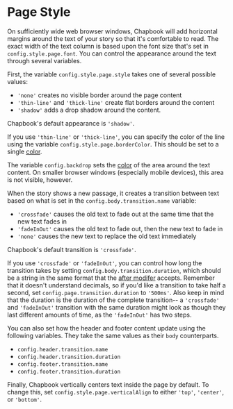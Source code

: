 # Page Style

On sufficiently wide web browser windows, Chapbook will add horizontal margins around the text of your story so that it's comfortable to read. The exact width of the text column is based upon the font size that's set in `config.style.page.font`. You can control the appearance around the text through several variables.

First, the variable `config.style.page.style` takes one of several possible values:

- `'none'` creates no visible border around the page content
- `'thin-line'` and `'thick-line'` create flat borders around the content
- `'shadow'` adds a drop shadow around the content.

Chapbook's default appearance is `'shadow'`.

If you use `'thin-line'` or `'thick-line'`, you can specify the color of the line using the variable `config.style.page.borderColor`. This should be set to a single [color].

The variable `config.backdrop` sets the [color] of the area around the text content. On smaller browser windows (especially mobile devices), this area is not visible, however.

When the story shows a new passage, it creates a transition between text based on what is set in the `config.body.transition.name` variable:

- `'crossfade'` causes the old text to fade out at the same time that the new text fades in
- `'fadeInOut'` causes the old text to fade out, then the new text to fade in
- `'none'` causes the new text to replace the old text immediately

Chapbook's default transition is `'crossfade'`.

If you use `'crossfade'` or `'fadeInOut'`, you can control how long the transition takes by setting `config.body.transition.duration`, which should be a string in the same format that the [after modifer][after] accepts. Remember that it doesn't understand decimals, so if you'd like a transition to take half a second, set `config.page.transition.duration` to `'500ms'`. Also keep in mind that the duration is the duration of the complete transition-- a `'crossfade'` and `'fadeInOut'` transition with the same duration might look as though they last different amounts of time, as the `'fadeInOut'` has two steps.

You can also set how the header and footer content update using the following variables. They take the same values as their `body` counterparts.

- `config.header.transition.name`
- `config.header.transition.duration`
- `config.footer.transition.name`
- `config.footer.transition.duration`

Finally, Chapbook vertically centers text inside the page by default. To change this, set `config.style.page.verticalAlign` to either `'top'`, `'center'`, or `'bottom'`.

[color]: fonts-and-colors.html#colors
[after]: ../text-and-links/modifiers-and-delayed-text.html
